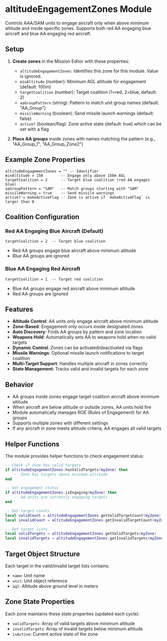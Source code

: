 # altitudeEngagementZones Module

Controls AAA/SAM units to engage aircraft only when above minimum altitude and inside specific zones. Supports both red AA engaging blue aircraft and blue AA engaging red aircraft.

## Setup

1. **Create zones** in the Mission Editor with these properties:
   - `altitudeEngagementZones`: Identifies this zone for this module. Value is ignored.
   - `minAltitude` (number): Minimum AGL altitude for engagement (default: 100m)
   - `targetCoalition` (number): Target coalition (1=red, 2=blue, default: 2)
   - `aaGroupPattern` (string): Pattern to match unit group names (default: "AA_Group")
   - `missileWarning` (boolean): Send missile launch warnings (default: false)
   - `active?` (boolean/flag): Zone active state (default: true) which can be set with a flag

2. **Place AA groups** inside zones with names matching the pattern (e.g., "AA_Group_1", "AA_Group_Zone2")

## Example Zone Properties

```
altitudeEngagementZones = "" -- Identifier
minAltitude = 150        -- Engage only above 150m AGL
targetCoalition = 2      -- Target blue coalition (red AA engages blue)
aaGroupPattern = "SAM"   -- Match groups starting with "SAM"
missileWarning = true    -- Send missile warnings
active? = makeActiveFlag -- Zone is active if `makeActiveFlag` is larger than 0
```

## Coalition Configuration

### Red AA Engaging Blue Aircraft (Default)
```
targetCoalition = 2  -- Target blue coalition
```
- Red AA groups engage blue aircraft above minimum altitude
- Blue AA groups are ignored

### Blue AA Engaging Red Aircraft
```
targetCoalition = 1  -- Target red coalition
```
- Blue AA groups engage red aircraft above minimum altitude
- Red AA groups are ignored

## Features

- **Altitude Control**: AA units only engage aircraft above minimum altitude
- **Zone-Based**: Engagement only occurs inside designated zones
- **Auto Discovery**: Finds AA groups by pattern and zone location
- **Weapons Hold**: Automatically sets AA to weapons hold when no valid targets
- **Dynamic Control**: Zones can be activated/deactivated via flags
- **Missile Warnings**: Optional missile launch notifications to target coalition
- **Multi-Target Support**: Handles multiple aircraft in zones correctly
- **State Management**: Tracks valid and invalid targets for each zone

## Behavior

- AA groups inside zones engage target coalition aircraft above minimum altitude
- When aircraft are below altitude or outside zones, AA units hold fire
- Module automatically manages ROE (Rules of Engagement) for AA groups
- Supports multiple zones with different settings
- If any aircraft in zone meets altitude criteria, AA engages all valid targets

## Helper Functions

The module provides helper functions to check engagement status:

```lua
-- Check if zone has valid targets
if altitudeEngagementZones.hasValidTargets(myZone) then
    -- Zone has targets above minimum altitude
end

-- Get engagement status
if altitudeEngagementZones.isEngaging(myZone) then
    -- AA units are currently engaging targets
end

-- Get target counts
local validCount = altitudeEngagementZones.getValidTargetCount(myZone)
local invalidCount = altitudeEngagementZones.getInvalidTargetCount(myZone)

-- Get target lists
local validTargets = altitudeEngagementZones.getValidTargets(myZone)
local invalidTargets = altitudeEngagementZones.getInvalidTargets(myZone)
```

## Target Object Structure

Each target in the valid/invalid target lists contains:
- `name`: Unit name
- `unit`: Unit object reference  
- `agl`: Altitude above ground level in meters

## Zone State Properties

Each zone maintains these state properties (updated each cycle):
- `validTargets`: Array of valid targets above minimum altitude
- `invalidTargets`: Array of invalid targets below minimum altitude
- `isActive`: Current active state of the zone 